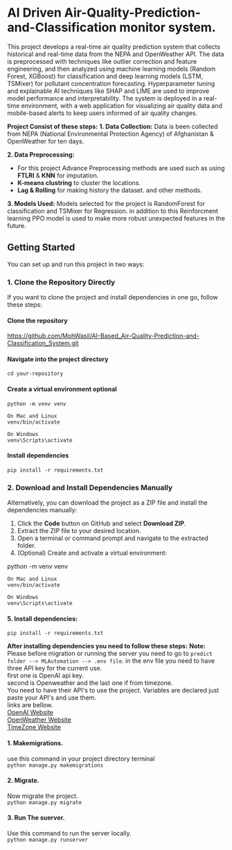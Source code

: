 # AI Driven Air-Quality-Prediction-and-Classification monitor system.
This project develops a real-time air quality prediction system that collects historical and real-time data from the NEPA and OpenWeather API. The data is preprocessed with techniques like outlier correction and feature engineering, and then analyzed using machine learning models (Random Forest, XGBoost) for classification and deep learning models (LSTM, TSMixer) for pollutant concentration forecasting. Hyperparameter tuning and explainable AI techniques like SHAP and LIME are used to improve model performance and interpretability. The system is deployed in a real-time environment, with a web application for visualizing air quality data and mobile-based alerts to keep users informed of air quality changes.

**Project Consist of these steps:**
  **1. Data Collection:**
  Data is been collected from NEPA (National Environmental Protection Agency) of Afghanistan & OpenWeather for ten days.

  **2. Data Preprocessing:**
  * For this project Advance Preprocessing methods are used such as using **FTLRI** & **KNN** for imputation.
  * **K-means clustring** to cluster the locations.
  * **Lag & Rolling** for making history the dataset. and other methods.

 **3. Models Used:**
 Models selected for the project is RandomForest for classification and TSMixer for Regression. in addition to this Reinforcment learning PPO model
 is used to make more robust unexpected features in the future.
 

## Getting Started  

You can set up and run this project in two ways:  

### 1. Clone the Repository Directly  

If you want to clone the project and install dependencies in one go, follow these steps:  

#### Clone the repository
https://github.com/MohWasil/AI-Based_Air-Quality-Prediction-and-Classification_System.git


#### Navigate into the project directory
`cd your-repository`

#### Create a virtual environment optional
`python -m venv venv`

`On Mac and Linux` <br>
`venv/bin/activate` 

`On Windows` <br>
`venv\Scripts\activate`

#### Install dependencies
`pip install -r requirements.txt`

### 2. Download and Install Dependencies Manually  

Alternatively, you can download the project as a ZIP file and install the dependencies manually:  

1. Click the **Code** button on GitHub and select **Download ZIP**.  
2. Extract the ZIP file to your desired location.  
3. Open a terminal or command prompt and navigate to the extracted folder.  
4. (Optional) Create and activate a virtual environment:  

  python -m venv venv
  
  `On Mac and Linux` <br>
  `venv/bin/activate` 
  
  `On Windows` <br>
  `venv\Scripts\activate`

#### 5. Install dependencies:  
   `pip install -r requirements.txt`

**After installing dependencies you need to follow these steps:**
**Note:**
Please before migration or running the server you need to go to `predict folder --> MLAutomation --> .env file`.
in the env file you need to have three API key for the current use. <br>
first one is OpenAI api key.<br>
second is Openweather and the last one if from timezone.<br>
You need to have their API's to use the project. Variables are declared just paste your API's and use them. <br>
links are bellow.<br>
[OpenAI Website](https://openai.com/)<br>
[OpenWeather Website](https://openweathermap.org/api/air-pollution)<br>
[TimeZone Website](https://timezonedb.com/)<br>

#### 1. Makemigrations.
use this command in your project directory terminal <br>
`python manage.py makemigrations`

#### 2. Migrate.
Now migrate the project. <br>
`python manage.py migrate`

#### 3. Run The suerver.
Use this command to run the server locally. <br>
`python manage.py runserver`

